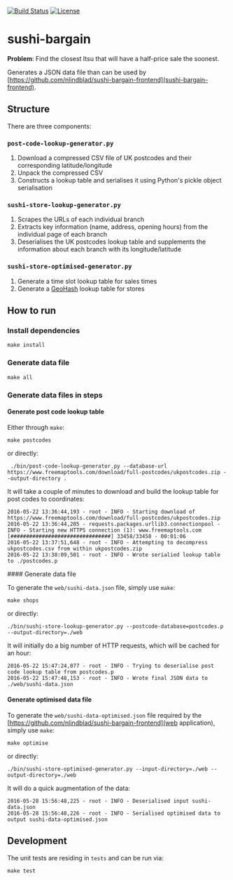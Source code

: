 [![Build Status](https://travis-ci.org/nlindblad/sushi-bargain.svg?branch=master)](https://travis-ci.org/nlindblad/sushi-bargain)
[![License](https://img.shields.io/badge/license-MIT-blue.svg)](http://opensource.org/licenses/MIT)
# sushi-bargain
**Problem**: Find the closest Itsu that will have a half-price sale the soonest.

Generates a JSON data file than can be used by [https://github.com/nlindblad/sushi-bargain-frontend](sushi-bargain-frontend).

## Structure

There are three components:

### `post-code-lookup-generator.py`

1. Download a compressed CSV file of UK postcodes and their corresponding latitude/longitude
2. Unpack the compressed CSV
3. Constructs a lookup table and serialises it using Python's pickle object serialisation

### `sushi-store-lookup-generator.py`

1. Scrapes the URLs of each individual branch
2. Extracts key information (name, address, opening hours) from the individual page of each branch
3. Deserialises the UK postcodes lookup table and supplements the information about each branch with its longitude/latitude

### `sushi-store-optimised-generator.py`

1. Generate a time slot lookup table for sales times
2. Generate a [GeoHash](https://en.wikipedia.org/wiki/Geohash) lookup table for stores

## How to run

### Install dependencies

    make install

### Generate data file

    make all

### Generate data files in steps

#### Generate post code lookup table

Either through `make`:

    make postcodes

or directly:

     ./bin/post-code-lookup-generator.py --database-url https://www.freemaptools.com/download/full-postcodes/ukpostcodes.zip --output-directory .

It will take a couple of minutes to download and build the lookup table for post codes to coordinates:

    2016-05-22 13:36:44,193 - root - INFO - Starting download of https://www.freemaptools.com/download/full-postcodes/ukpostcodes.zip
    2016-05-22 13:36:44,205 - requests.packages.urllib3.connectionpool - INFO - Starting new HTTPS connection (1): www.freemaptools.com
    [################################] 33458/33458 - 00:01:06
    2016-05-22 13:37:51,648 - root - INFO - Attempting to decompress ukpostcodes.csv from within ukpostcodes.zip
    2016-05-22 13:38:09,501 - root - INFO - Wrote serialied lookup table to ./postcodes.p

#### Generate data file

To generate the `web/sushi-data.json` file, simply use `make`:

    make shops

or directly:

    ./bin/sushi-store-lookup-generator.py --postcode-database=postcodes.p --output-directory=./web

It will initially do a big number of HTTP requests, which will be cached for an hour:

    2016-05-22 15:47:24,077 - root - INFO - Trying to deserialise post code lookup table from postcodes.p
    2016-05-22 15:47:48,153 - root - INFO - Wrote final JSON data to ./web/sushi-data.json


#### Generate optimised data file

To generate the `web/sushi-data-optimised.json` file required by the [https://github.com/nlindblad/sushi-bargain-frontend](web application), simply use `make`:

    make optimise

or directly:

    ./bin/sushi-store-optimised-generator.py --input-directory=./web --output-directory=./web

It will do a quick augmentation of the data:

    2016-05-28 15:56:48,225 - root - INFO - Deserialised input sushi-data.json
    2016-05-28 15:56:48,226 - root - INFO - Serialised optimised data to output sushi-data-optimised.json

## Development

The unit tests are residing in `tests` and can be run via:

    make test